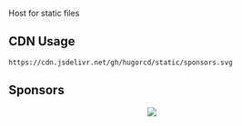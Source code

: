 Host for static files

## CDN Usage

```
https://cdn.jsdelivr.net/gh/hugorcd/static/sponsors.svg
```

## Sponsors

<p align="center">
  <a href="https://cdn.jsdelivr.net/gh/hugorcd/static/sponsors.svg">
    <img src='https://cdn.jsdelivr.net/gh/hugorcd/static/sponsors.svg'/>
  </a>
</p>
